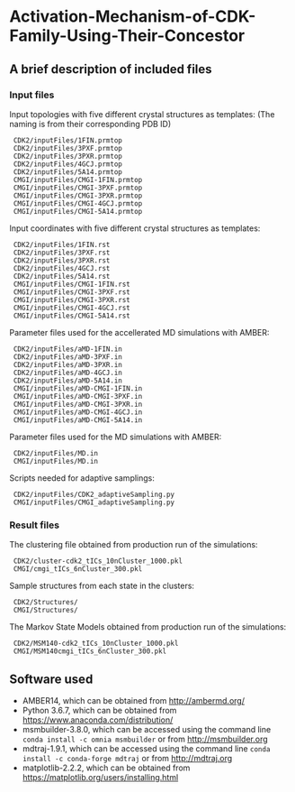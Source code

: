 # Activation-Mechanism-of-CDK-Family-Using-Their-Concestor

## A brief description of included files
### Input files
Input topologies with five different crystal structures as templates: (The naming is from their corresponding PDB ID)
```
 CDK2/inputFiles/1FIN.prmtop 
 CDK2/inputFiles/3PXF.prmtop 
 CDK2/inputFiles/3PXR.prmtop 
 CDK2/inputFiles/4GCJ.prmtop
 CDK2/inputFiles/5A14.prmtop 
 CMGI/inputFiles/CMGI-1FIN.prmtop 
 CMGI/inputFiles/CMGI-3PXF.prmtop 
 CMGI/inputFiles/CMGI-3PXR.prmtop 
 CMGI/inputFiles/CMGI-4GCJ.prmtop
 CMGI/inputFiles/CMGI-5A14.prmtop 
```
Input coordinates with five different crystal structures as templates:
```
 CDK2/inputFiles/1FIN.rst
 CDK2/inputFiles/3PXF.rst
 CDK2/inputFiles/3PXR.rst
 CDK2/inputFiles/4GCJ.rst
 CDK2/inputFiles/5A14.rst
 CMGI/inputFiles/CMGI-1FIN.rst
 CMGI/inputFiles/CMGI-3PXF.rst
 CMGI/inputFiles/CMGI-3PXR.rst
 CMGI/inputFiles/CMGI-4GCJ.rst
 CMGI/inputFiles/CMGI-5A14.rst
```
Parameter files used for the accellerated MD simulations with AMBER:
```
 CDK2/inputFiles/aMD-1FIN.in
 CDK2/inputFiles/aMD-3PXF.in
 CDK2/inputFiles/aMD-3PXR.in
 CDK2/inputFiles/aMD-4GCJ.in
 CDK2/inputFiles/aMD-5A14.in
 CMGI/inputFiles/aMD-CMGI-1FIN.in
 CMGI/inputFiles/aMD-CMGI-3PXF.in
 CMGI/inputFiles/aMD-CMGI-3PXR.in
 CMGI/inputFiles/aMD-CMGI-4GCJ.in
 CMGI/inputFiles/aMD-CMGI-5A14.in
```
Parameter files used for the MD simulations with AMBER:
```
 CDK2/inputFiles/MD.in
 CMGI/inputFiles/MD.in
```
Scripts needed for adaptive samplings:
```
 CDK2/inputFiles/CDK2_adaptiveSampling.py
 CMGI/inputFiles/CMGI_adaptiveSampling.py
```

### Result files
The clustering file obtained from production run of the simulations:
```
 CDK2/cluster-cdk2_tICs_10nCluster_1000.pkl
 CMGI/cmgi_tICs_6nCluster_300.pkl
```
Sample structures from each state in the clusters:
```
 CDK2/Structures/
 CMGI/Structures/
```
The Markov State Models obtained from production run of the simulations:
```
 CDK2/MSM140-cdk2_tICs_10nCluster_1000.pkl
 CMGI/MSM140cmgi_tICs_6nCluster_300.pkl
```

## Software used
- AMBER14, which can be obtained from http://ambermd.org/ 
- Python 3.6.7, which can be obtained from https://www.anaconda.com/distribution/
- msmbuilder-3.8.0, which can be accessed using the command line ```conda install -c omnia msmbuilder``` or from http://msmbuilder.org
- mdtraj-1.9.1, which can be accessed using the command line ```conda install -c conda-forge mdtraj``` or from http://mdtraj.org
- matplotlib-2.2.2, which can be obtained from https://matplotlib.org/users/installing.html



